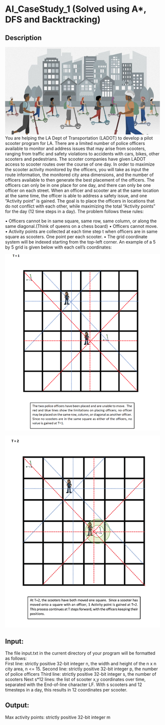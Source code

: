 # AI_CaseStudy_1 (Solved using A*, DFS and Backtracking)
## Description 

![Intro](https://raw.githubusercontent.com/MahikanthNag/AI_CaseStudy_1/master/Scooters.jpg)
You are helping the LA Dept of Transportation (LADOT) to develop a pilot scooter program for LA. There are a limited number of police officers available to monitor and address issues that may arise from scooters, ranging from traffic and safety violations to accidents with cars, bikes, other scooters and pedestrians. The scooter companies have given LADOT access to scooter routes over the course of one day. In order to maximize the scooter activity monitored by the officers, you will take as input the route information, the monitored city area dimensions, and the number of officers available to then generate the best placement of the officers. The officers can only be in one place for one day, and there can only be one officer on each street. When an officer and scooter are at the same location at the same time, the officer is able to address a safety issue, and one “Activity point” is gained.  The goal is to place the officers in locations that do not conflict with each other, while maximizing the total “Activity points” for the day (12 time steps in a day).  The problem follows these rules: 

•	Officers cannot be in same square, same row, same column, or along the same diagonal.(Think of queens on a chess board)
•	Officers cannot move.
•	Activity points are collected at each time step t when officers are in same square as scooters. One point per each scooter.
•	The grid coordinate system will be indexed starting from the top-left corner.  An example of a 5 by 5 grid is given below with each cell’s coordinates:

![Sample State 1](https://raw.githubusercontent.com/MahikanthNag/AI_CaseStudy_1/master/SampleState1.png)

![Sample State 2](https://raw.githubusercontent.com/MahikanthNag/AI_CaseStudy_1/master/SampleState2.png)

## Input: 
The file input.txt in the current directory of your program will be formatted as follows:  
First line: strictly positive 32-bit integer n, the width and height of the n x n city area, n <= 15. 
Second line: strictly positive 32-bit integer p, the number of police officers 
Third line: strictly positive 32-bit integer s, the number of scooters 
Next s*12 lines: the list of scooter x,y coordinates over time, separated with the End-of-line character LF.  With s scooters and 12 timesteps in a day, this results in 12 coordinates per scooter. 
## Output:  
Max activity points: strictly positive 32-bit integer m 
